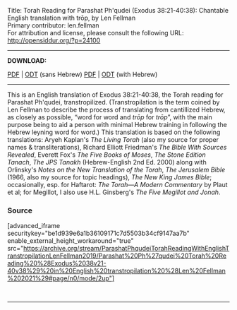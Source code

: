 <html>
<head></head>
<body>
Title: Torah Reading for Parashat Ph'qudei (Exodus 38:21-40:38): Chantable English translation with trōp, by Len Fellman<br />
Primary contributor: len.fellman<br />
For attribution and license, please consult the following URL: <a href="http://opensiddur.org/?p=24100">http://opensiddur.org/?p=24100</a>
<p />
<hr />

<style type="text/css" media="all">.printfriendly {display: none!important;}</style>

<strong>DOWNLOAD:</strong> 

<a href="https://archive.org/download/ParashatPhqudeiTorahReadingWithEnglishTranstropilationLenFellman2019/Parashat%20Ph%27qudei%20Torah%20Reading%20%28Exodus%2038v21-40v38%29%20in%20English%20transtropilation%20%28Len%20Fellman%202021%29%20-%20english%20only.pdf">PDF</a> | <a href="https://archive.org/download/ParashatPhqudeiTorahReadingWithEnglishTranstropilationLenFellman2019/Parashat%20Ph%27qudei%20Torah%20Reading%20%28Exodus%2038v21-40v38%29%20in%20English%20transtropilation%20%28Len%20Fellman%202021%29%20-%20english%20only.odt">ODT</a> (sans Hebrew) 
<a href="https://archive.org/download/ParashatPhqudeiTorahReadingWithEnglishTranstropilationLenFellman2019/Parashat%20Ph%27qudei%20Torah%20Reading%20%28Exodus%2038v21-40v38%29%20in%20English%20transtropilation%20%28Len%20Fellman%202021%29.pdf">PDF</a> | <a href="https://archive.org/download/ParashatPhqudeiTorahReadingWithEnglishTranstropilationLenFellman2019/Parashat%20Ph%27qudei%20Torah%20Reading%20%28Exodus%2038v21-40v38%29%20in%20English%20transtropilation%20%28Len%20Fellman%202021%29.odt">ODT</a> (with Hebrew)

<hr />

This is an English translation of Exodus 38:21-40:38, the Torah reading for Parashat Ph'qudei, transtropilized. (Transtropilation is the term coined by Len Fellman to describe the process of translating from cantillized Hebrew, as closely as possible, “word for word and <em>trōp</em> for <em>trōp</em>”, with the main purpose being to aid a person with minimal Hebrew training in following the Hebrew leyning word for word.) This translation is based on the following translations: Aryeh Kaplan's <em>The Living Torah</em> (also my source for proper names & transliterations), Richard Elliott Friedman's <em>The Bible With Sources Revealed</em>, Everett Fox's <em>The Five Books of Moses</em>, <em>The Stone Edition Tanach</em>, <em>The JPS Tanakh</em> (Hebrew-English 2nd Ed. 2000) along with Orlinsky's <em>Notes on the New Translation of the Torah</em>, <em>The Jerusalem Bible</em> (1966, also my source for topic headings), <em>The New King James Bible</em>; occasionally, esp. for Haftarot: <em>The Torah—A Modern Commentary</em> by Plaut et al; for Megillot, I also use H.L. Ginsberg's <em>The Five Megillot and Jonah</em>.

<h3>Source</h3>

[advanced_iframe securitykey="be1d939e6a1b36109171c7d5503b34cf9147aa7b" enable_external_height_workaround="true" src="https://archive.org/stream/ParashatPhqudeiTorahReadingWithEnglishTranstropilationLenFellman2019/Parashat%20Ph%27qudei%20Torah%20Reading%20%28Exodus%2038v21-40v38%29%20in%20English%20transtropilation%20%28Len%20Fellman%202021%29#page/n0/mode/2up"]

&nbsp;

<hr />

&nbsp;

</body>
</html>